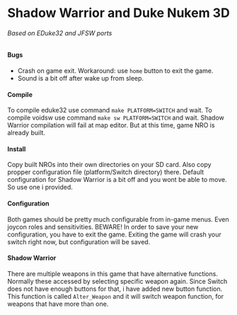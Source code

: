 # Shadow Warrior and Duke Nukem 3D
###### Based on EDuke32 and JFSW ports

#### Bugs
- Crash on game exit. Workaround: use `home` button to exit the game.
- Sound is a bit off after wake up from sleep.

#### Compile
To compile eduke32 use command `make PLATFORM=SWITCH` and wait.
To compile voidsw use command `make sw PLATFORM=SWITCH` and wait.
Shadow Warrior compilation will fail at map editor. But at this time, game NRO is already built.

#### Install
Copy built NROs into their own directories on your SD card.
Also copy propper configuration file (platform/Switch directory) there.
Default configuration for Shadow Warrior is a bit off and you wont be able to move. So use one i provided.

#### Configuration
Both games should be pretty much configurable from in-game menus. Even joycon roles and sensitivities.
BEWARE! In order to save your new configuration, you have to exit the game. Exiting the game will crash your switch right now, but configuration will be saved.

#### Shadow Warrior
There are multiple weapons in this game that have alternative functions. Normally these accessed by selecting specific weapon again.
Since Switch does not have enough buttons for that, i have added new button function.
This function is called `Alter_Weapon` and it will switch weapon function, for weapons that have more than one.
